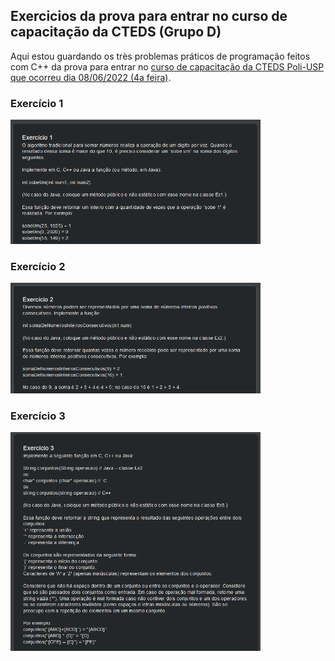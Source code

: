 ## Exercicios da prova para entrar no curso de capacitação da CTEDS (Grupo D)


Aqui estou guardando os très problemas práticos de programação feitos com C++ da prova para entrar no [curso de capacitação da CTEDS Poli-USP que ocorreu dia 08/06/2022 (4a feira)](https://www.poli.usp.br/noticias/destaque-home/68581-poli-usp-oferece-curso-de-capacitacao-tecnologica-em-engenharia-e-desenvolvimento-de-software.html).

### Exercício 1

<img src=".github/ex1.png" style="width:400px">

### Exercício 2

<img src=".github/ex2.png" style="width:400px">

### Exercício 3

<img src=".github/ex3.png" style="width:400px">
